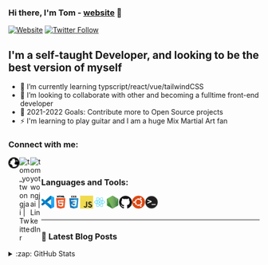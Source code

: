 ### Hi there, I'm Tom - [website] 👋

[![Website](https://img.shields.io/website?label=tomyotwongjai.netlify.app&style=for-the-badge&url=https%3A%2F%2Ftomyotwongjai.netlify.app)](https://tomyotwongjai.netlify.app)
[![Twitter Follow](https://img.shields.io/twitter/follow/tom_yotwongjai?color=1DA1F2&logo=twitter&style=for-the-badge)](https://twitter.com/intent/follow?original_referer=https%3A%2F%2Fgithub.com%2Ftom_yotwongjai&screen_name=tom_yotwongjai)

## I'm a self-taught Developer, and looking to be the best version of myself

- 🌱 I’m currently learning typscript/react/vue/tailwindCSS
- 👯 I’m looking to collaborate with other and becoming a fulltime front-end developer
- 🥅 2021-2022 Goals: Contribute more to Open Source projects
- ⚡ I'm learning to play guitar and I am a huge Mix Martial Art fan

### Connect with me:

[<img align="left" alt="tomyotwongjai" width="22px" src="https://raw.githubusercontent.com/iconic/open-iconic/master/svg/globe.svg" />][website]
[<img align="left" alt="tom_yotwongjai | Twitter" width="22px" src="https://cdn.jsdelivr.net/npm/simple-icons@v3/icons/twitter.svg" />][twitter]
[<img align="left" alt="tomyotwongjai | LinkedIn" width="22px" src="https://cdn.jsdelivr.net/npm/simple-icons@v3/icons/linkedin.svg" />][linkedin]

<br />

### Languages and Tools:

<img align="left" alt="Visual Studio Code" width="26px" src="https://raw.githubusercontent.com/github/explore/80688e429a7d4ef2fca1e82350fe8e3517d3494d/topics/visual-studio-code/visual-studio-code.png" />
<img align="left" alt="HTML5" width="26px" src="https://raw.githubusercontent.com/github/explore/80688e429a7d4ef2fca1e82350fe8e3517d3494d/topics/html/html.png" />
<img align="left" alt="CSS3" width="26px" src="https://raw.githubusercontent.com/github/explore/80688e429a7d4ef2fca1e82350fe8e3517d3494d/topics/css/css.png" />
<img align="left" alt="JavaScript" width="26px" src="https://raw.githubusercontent.com/github/explore/80688e429a7d4ef2fca1e82350fe8e3517d3494d/topics/javascript/javascript.png" />
<img align="left" alt="React" width="26px" src="https://raw.githubusercontent.com/github/explore/80688e429a7d4ef2fca1e82350fe8e3517d3494d/topics/react/react.png" />
<img align="left" alt="Node.js" width="26px" src="https://raw.githubusercontent.com/github/explore/80688e429a7d4ef2fca1e82350fe8e3517d3494d/topics/nodejs/nodejs.png" /><img align="left" alt="GitHub" width="26px" src="https://raw.githubusercontent.com/github/explore/78df643247d429f6cc873026c0622819ad797942/topics/github/github.png" />
<img align="left" alt="Ubuntu" width="26px" src="https://raw.githubusercontent.com/github/explore/78df643247d429f6cc873026c0622819ad797942/topics/ubuntu/ubuntu.png" />
<img align="left" alt="Terminal" width="26px" src="https://raw.githubusercontent.com/github/explore/80688e429a7d4ef2fca1e82350fe8e3517d3494d/topics/terminal/terminal.png" />

<br />
<br />

---

### 📕 Latest Blog Posts

<!-- BLOG-POST-LIST:START -->
<!-- BLOG-POST-LIST:END -->

<details>
  <summary>:zap: GitHub Stats</summary>

[![Anurag's GitHub stats](https://github-readme-stats.vercel.app/api?username=tomyotwongjai)](https://github.com/tomyotwongjai/github-readme-stats)

</details>

[website]: https://tomyotwongjai.netlify.app
[twitter]: https://twitter.com/tom_yotwongjai
[linkedin]: https://www.linkedin.com/in/tomyotwongjai/
